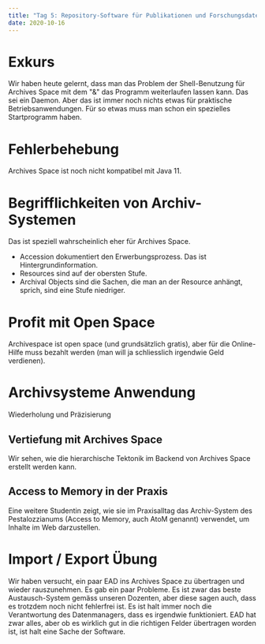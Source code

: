 ```yaml
---
title: "Tag 5: Repository-Software für Publikationen und Forschungsdaten"
date: 2020-10-16
---
```


# Exkurs
Wir haben heute gelernt, dass man das Problem der Shell-Benutzung für Archives Space mit dem "&" das Programm weiterlaufen lassen kann. Das sei ein Daemon. Aber das ist immer noch nichts etwas für praktische Betriebsanwendungen. Für so etwas muss man schon ein spezielles Startprogramm haben. 

# Fehlerbehebung
Archives Space ist noch nicht kompatibel mit Java 11. 

# Begrifflichkeiten von Archiv-Systemen 
Das ist speziell wahrscheinlich eher für Archives Space. 
+ Accession dokumentiert den Erwerbungsprozess. Das ist Hintergrundinformation. 
+ Resources sind auf der obersten Stufe. 
+ Archival Objects sind die Sachen, die man an der Resource anhängt, sprich, sind eine Stufe niedriger. 

# Profit mit Open Space 
Archivespace ist open space (und grundsätzlich gratis), aber für die Online-Hilfe muss bezahlt werden (man will ja schliesslich irgendwie Geld verdienen). 

# Archivsysteme Anwendung
Wiederholung und Präzisierung
## Vertiefung mit Archives Space
Wir sehen, wie die hierarchische Tektonik im Backend von Archives Space erstellt werden kann. 
## Access to Memory in der Praxis
Eine weitere Studentin zeigt, wie sie im Praxisalltag das Archiv-System des Pestalozzianums (Access to Memory, auch AtoM genannt) verwendet, um Inhalte im Web darzustellen. 

# Import / Export Übung
Wir haben versucht, ein paar EAD ins Archives Space zu übertragen und wieder rauszunehmen. Es gab ein paar Probleme. Es ist zwar das beste Austausch-System gemäss unseren Dozenten, aber diese sagen auch, dass es trotzdem noch nicht fehlerfrei ist. Es ist halt immer noch die Verantwortung des Datenmanagers, dass es irgendwie funktioniert. 
EAD hat zwar alles, aber ob es wirklich gut in die richtigen Felder übertragen worden ist, ist halt eine Sache der Software. 
